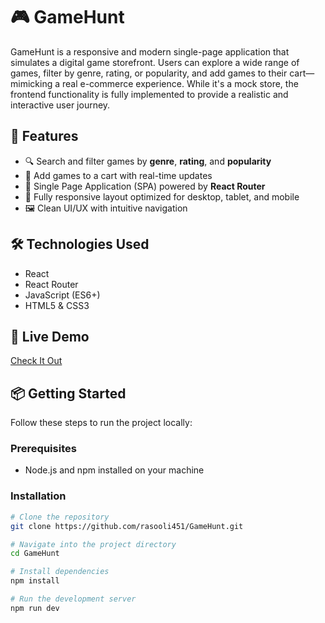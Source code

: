 # 🎮 GameHunt

GameHunt is a responsive and modern single-page application that simulates a digital game storefront. Users can explore a wide range of games, filter by genre, rating, or popularity, and add games to their cart—mimicking a real e-commerce experience. While it's a mock store, the frontend functionality is fully implemented to provide a realistic and interactive user journey.

## 🚀 Features

- 🔍 Search and filter games by **genre**, **rating**, and **popularity**
- 🛒 Add games to a cart with real-time updates
- 🔁 Single Page Application (SPA) powered by **React Router**
- 📱 Fully responsive layout optimized for desktop, tablet, and mobile
- 🖼️ Clean UI/UX with intuitive navigation

## 🛠️ Technologies Used

- React
- React Router
- JavaScript (ES6+)
- HTML5 & CSS3

## 🔗 Live Demo

[Check It Out](https://game-hunt-five.vercel.app/)

## 📦 Getting Started

Follow these steps to run the project locally:

### Prerequisites

- Node.js and npm installed on your machine

### Installation

```bash
# Clone the repository
git clone https://github.com/rasooli451/GameHunt.git

# Navigate into the project directory
cd GameHunt

# Install dependencies
npm install

# Run the development server
npm run dev
